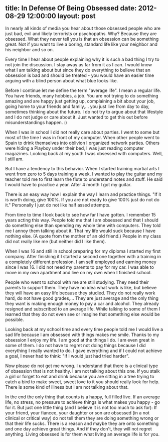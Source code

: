 title: In Defense Of Being Obsessed
date: 2012-08-29 12:00:00
layout: post
---
In nearly all kinds of media you hear about those obsessed people who are just bad, evil and likely terrorists or psychopaths. Why? Because they are obsessed. What they never tell you is that an obsession can be something great. Not if you want to live a boring, standard life like your neighbor and his neighbor and so on.
<!--MORE-->

Every time I hear about people explaining why it is such a bad thing I try to not join the discussion. I stay away as far from it as I can. I would know what I am talking about but since they do everything to believe that an obsession is bad and should be treated - you would have an easier time arguing with a blind person about what blue looks like.

Before I continue let me define the term "average life". I mean a regular life. You have friends, many hobbies, a job. You are not trying to do something amazing and are happy just getting up, complaining a bit about your job, going home to your friends and family,… you just live from day to day, sometimes thinking about the future. I do not try to argue about that lifestyle and I do not judge or care about it. Just wanted to get this out before misunderstandings happen. :)

When I was in school I did not really care about parties. I went to some but most of the time I was in front of my computer. When other people went to Spain to drink themselves into oblivion I organized network parties. Others were hiding a Playboy under their bed, I was just reading computer magazines. Looking back at my youth I was obsessed with computers. Well, I still am.

But I have a tendency to this behavior. When I started training martial arts I went from zero to 5 days training a week. I wanted to play the guitar and my teacher told me to first learn the flute to understand notes and stuff. He said I would have to practice a year. After 4 month I got my guitar.

There is an easy way how I explain the way I learn and practice things. "If it is worth doing, give 100%. If you are not ready to give 100% just do not do it." Personally I just do not like half assed attempts.

From time to time I look back to see how far I have gotten. I remember 15 years acting this way. People told me that I am obsessed and that I should do something else than spending my whole time with computers. They told me I annoy them talking about it. That my life would suck because I have nothing else. (A quote from the mother of an old friend.) People in my class did not really like me (but neither did I like them).

When I was 16 and still in school preparing for my diploma I started my first company. After finishing it I started a second one together with a training in a completely different profession. I am self employed and earning money since I was 16. I did not need my parents to pay for my car. I was able to move in my own apartment and live on my own when I finished school.

People who went to school with me are still studying. They need their parents to support them. They have no idea what work is like, but believe they will have an easy life because they studied. They do not really work hard, do not have good grades,… They are just average and the only thing they want is making enough money to pay a car and alcohol. They already resigned and subscribed to an average life. While talking to some of them I learned that they do not even see or imagine that something else would be possible.

Looking back at my school time and every time people told me I would live a sad life because I am obsessed with things makes me smile. Thanks to my obsession I enjoy my life. I am good at the things I do. I am even great in some of them. I do not have to regret not doing things because I did everything I really wanted to do. I gave everything and if I could not achieve a goal, I never had to think: "if I would just had tried harder".

Now please do not get me wrong. I understand that there is a clinical type of obsession that is not healthy. I am not talking about this one. If you stalk a girl or forget to eat and drink because you are sitting in a tree trying to catch a bird to make sweet, sweet love to it you should really look for help. There is some kind of illness but I am not talking about that.

In the end the only thing that counts is a happy, full filled live. If an average life, no stress, no pressure to achieve things is what makes you happy - go for it. But just one little thing (and I believe it is not too much to ask for): If your friend, your fiancee, your daughter or son are obsessed (in a not clinical or critical way) do not tell them they are doing something wrong or that their life sucks. There is a reason and maybe they are onto something and one day achieve great things. And if they don't, they will not regret anything. Living obsessed is for them what living an average life is for you.